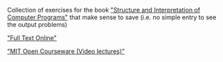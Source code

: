 Collection of exercises for the book 
["Structure and Interpretation of Computer
Programs"](http://en.wikipedia.org/wiki/Structure_and_Interpretation_of_Computer_Programs)
that make sense to save (i.e. no simple entry to see the output problems)  

["Full Text
Online"](http://mitpress.mit.edu/sicp/full-text/book/book-Z-H-2.html)

["MIT Open Courseware (Video lectures)"](http://ocw.mit.edu/courses/electrical-engineering-and-computer-science/6-001-structure-and-interpretation-of-computer-programs-spring-2005/)

